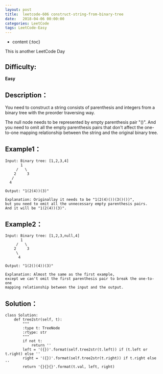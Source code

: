 ```yaml
---
layout: post
title:  leetcode-606 construct-string-from-binary-tree
date:   2018-04-06 00:00:00
categories: LeetCode
tags: LeetCode-Easy
---
```


* content
{:toc}

This is another LeetCode Day

## Difficulty:

**Easy**

## Description：

You need to construct a string consists of parenthesis and integers 
from a binary tree with the preorder traversing way.

The null node needs to be represented by empty parenthesis pair "()". 
And you need to omit all the empty parenthesis pairs that don't affect 
the one-to-one mapping relationship between the string and the original binary tree.

## Example1：

```
Input: Binary tree: [1,2,3,4]
       1
     /   \
    2     3
   /    
  4     

Output: "1(2(4))(3)"

Explanation: Originallay it needs to be "1(2(4)())(3()())", 
but you need to omit all the unnecessary empty parenthesis pairs. 
And it will be "1(2(4))(3)".
```

## Example2：
```
Input: Binary tree: [1,2,3,null,4]
       1
     /   \
    2     3
     \  
      4 

Output: "1(2()(4))(3)"

Explanation: Almost the same as the first example, 
except we can't omit the first parenthesis pair to break the one-to-one 
mapping relationship between the input and the output.
```

## Solution：

```
class Solution:
    def tree2str(self, t):
        """
        :type t: TreeNode
        :rtype: str
        """
        if not t: 
            return ''
        left = '({})'.format(self.tree2str(t.left)) if (t.left or t.right) else ''
        right = '({})'.format(self.tree2str(t.right)) if t.right else ''
        return '{}{}{}'.format(t.val, left, right)
```